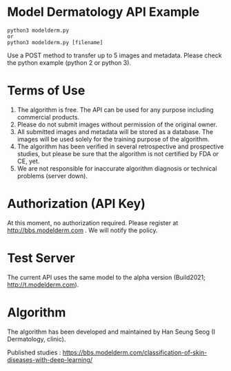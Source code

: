 # Model Dermatology API Example

<pre><code>python3 modelderm.py
or
python3 modelderm.py [filename]
</code></pre>

Use a POST method to transfer up to 5 images and metadata. Please check the python example (python 2 or python 3). 

# Terms of Use
1) The algorithm is free. The API can be used for any purpose including commercial products.
2) Please do not submit images without permission of the original owner. 
3) All submitted images and metadata will be stored as a database. The images will be used solely for the training purpose of the algorithm. 
4) The algorithm has been verified in several retrospective and prospective studies, but please be sure that the algorithm is not certified by FDA or CE, yet.
5) We are not responsible for inaccurate algorithm diagnosis or technical problems (server down).

# Authorization (API Key)
At this moment, no authorization required. Please register at http://bbs.modelderm.com . We will notify the policy.

# Test Server
The current API uses the same model to the alpha version (Build2021; http://t.modelderm.com).

# Algorithm
The algorithm has been developed and maintained by Han Seung Seog (I Dermatology, clinic).

Published studies : https://bbs.modelderm.com/classification-of-skin-diseases-with-deep-learning/

